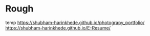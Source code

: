 # Rough
temp
https://shubham-harinkhede.github.io/photograpy_portfolio/
https://shubham-harinkhede.github.io/E-Resume/

